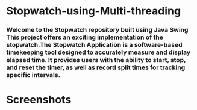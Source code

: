 # Stopwatch-using-Multi-threading
### Welcome to the Stopwatch repository built using Java Swing This project offers an exciting implementation of the stopwatch.The Stopwatch Application is a software-based timekeeping tool designed to accurately measure and display elapsed time. It provides users with the ability to start, stop, and reset the timer, as well as record split times for tracking specific intervals.
# Screenshots
